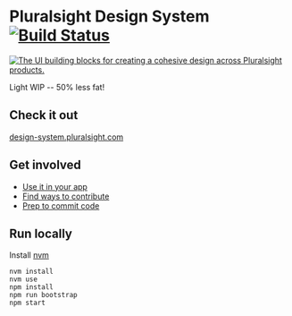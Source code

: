 # Pluralsight Design System [![Build Status](https://travis-ci.org/pluralsight/design-system.svg?branch=master)](https://travis-ci.org/pluralsight/design-system)

<a href="https://www.youtube.com/watch?v=aDh6eIodH-c"><img alt="The UI building blocks for creating a cohesive design across Pluralsight products." src="https://i.imgur.com/tf35gHt.jpg" /></a>

Light WIP -- 50% less fat!

## Check it out

[design-system.pluralsight.com](http://design-system.pluralsight.com)

## Get involved

- [Use it in your app](http://design-system.pluralsight.com/install)
- [Find ways to contribute](http://design-system.pluralsight.com/contribute)
- [Prep to commit code](http://design-system.pluralsight.com/contribute/code)

## Run locally

Install [nvm](https://github.com/nvm-sh/nvm)

```
nvm install
nvm use
npm install
npm run bootstrap
npm start
```
